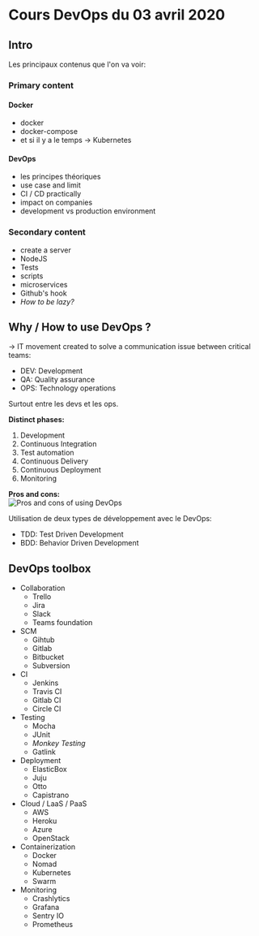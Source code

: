 # Cours DevOps du 03 avril 2020

## Intro
Les principaux contenus que l'on va voir:

### Primary content
#### Docker
- docker
- docker-compose
- et si il y a le temps -> Kubernetes

#### DevOps
- les principes théoriques
- use case and limit
- CI / CD practically
- impact on companies
- development vs production environment

### Secondary content
- create a server
- NodeJS
- Tests
- scripts
- microservices
- Github's hook
- *How to be lazy?*

## Why / How to use DevOps ?
-> IT movement created to solve a communication issue between critical teams:
- DEV: Development
- QA: Quality assurance
- OPS: Technology operations

Surtout entre les devs et les ops.

**Distinct phases:**
1. Development
2. Continuous Integration
3. Test automation
4. Continuous Delivery
5. Continuous Deployment
6. Monitoring

**Pros and cons:**  
![Pros and cons of using DevOps](https://imgur.com/a/KnpqcLo)

Utilisation de deux types de développement avec le DevOps:
- TDD: Test Driven Development
- BDD: Behavior Driven Development

## DevOps toolbox
- Collaboration
  - Trello
  - Jira
  - Slack
  - Teams foundation
- SCM
  - Gihtub
  - Gitlab
  - Bitbucket
  - Subversion
- CI
  - Jenkins
  - Travis CI
  - Gitlab CI
  - Circle CI
- Testing
  - Mocha
  - JUnit
  - *Monkey Testing*
  - Gatlink
- Deployment
  - ElasticBox
  - Juju
  - Otto
  - Capistrano
- Cloud / LaaS / PaaS
  - AWS
  - Heroku
  - Azure
  - OpenStack
- Containerization
  - Docker
  - Nomad
  - Kubernetes
  - Swarm
- Monitoring
  - Crashlytics
  - Grafana
  - Sentry IO
  - Prometheus